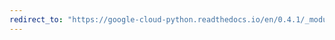 ```yaml
---
redirect_to: "https://google-cloud-python.readthedocs.io/en/0.4.1/_modules/gcloud/datastore/api.html"
---
```

